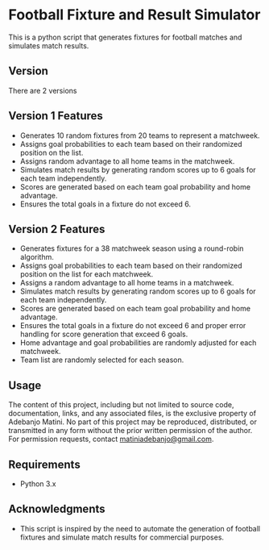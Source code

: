 # Football Fixture and Result Simulator

This is a python script that generates fixtures for football matches and simulates match results.

## Version
There are 2 versions 

## Version 1 Features

- Generates 10 random fixtures from 20 teams to represent a matchweek.
- Assigns goal probabilities to each team based on their randomized position on the list.
- Assigns random advantage to all home teams in the matchweek.
- Simulates match results by generating random scores up to 6 goals for each team independently.
- Scores are generated based on each team goal probability and home advantage.
- Ensures the total goals in a fixture do not exceed 6.
  
## Version 2 Features

- Generates fixtures for a 38 matchweek season using a round-robin algorithm.
- Assigns goal probabilities to each team based on their randomized position on the list for each matchweek.
- Assigns a random advantage to all home teams in a matchweek.
- Simulates match results by generating random scores up to 6 goals for each team independently.
- Scores are generated based on each team goal probability and home advantage.
- Ensures the total goals in a fixture do not exceed 6 and proper error handling for score generation that exceed 6 goals.
- Home advantage and goal probabilities are randomly adjusted for each matchweek.
- Team list are randomly selected for each season.

## Usage

The content of this project, including but not limited to source code, documentation, links, and any associated files, is the exclusive property of Adebanjo Matini. No part of this project may be reproduced, distributed, or transmitted in any form without the prior written permission of the author. For permission requests, contact matiniadebanjo@gmail.com.

## Requirements

- Python 3.x

## Acknowledgments

- This script is inspired by the need to automate the generation of football fixtures and simulate match results for commercial purposes.
